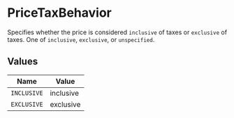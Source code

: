 # PriceTaxBehavior

Specifies whether the price is considered `inclusive` of taxes or `exclusive` of taxes.
One of `inclusive`, `exclusive`, or `unspecified`.



## Values

| Name        | Value       |
| ----------- | ----------- |
| `INCLUSIVE` | inclusive   |
| `EXCLUSIVE` | exclusive   |